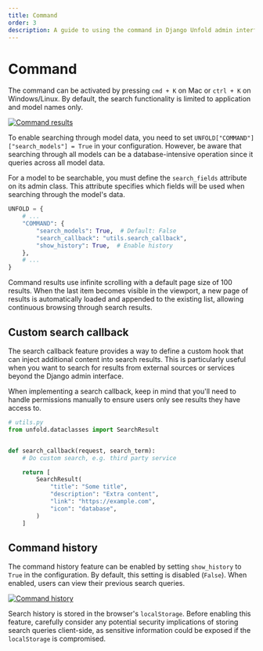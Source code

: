 ```yaml
---
title: Command
order: 3
description: A guide to using the command in Django Unfold admin interface for quick navigation and search functionality. Configure model search capabilities and customize search fields for enhanced admin experience.
---
```


# Command

The command can be activated by pressing `cmd + K` on Mac or `ctrl + K` on Windows/Linux. By default, the search functionality is limited to application and model names only.

[![Command results](/static/docs/command/command-results.webp)](/static/docs/command/command-results.webp)

To enable searching through model data, you need to set `UNFOLD["COMMAND"]["search_models"] = True` in your configuration. However, be aware that searching through all models can be a database-intensive operation since it queries across all model data.

For a model to be searchable, you must define the `search_fields` attribute on its admin class. This attribute specifies which fields will be used when searching through the model's data.

```python
UNFOLD = {
    # ...
    "COMMAND": {
        "search_models": True,  # Default: False
        "search_callback": "utils.search_callback",
        "show_history": True,  # Enable history
    },
    # ...
}
```

Command results use infinite scrolling with a default page size of 100 results. When the last item becomes visible in the viewport, a new page of results is automatically loaded and appended to the existing list, allowing continuous browsing through search results.

## Custom search callback

The search callback feature provides a way to define a custom hook that can inject additional content into search results. This is particularly useful when you want to search for results from external sources or services beyond the Django admin interface.

When implementing a search callback, keep in mind that you'll need to handle permissions manually to ensure users only see results they have access to.

```python
# utils.py
from unfold.dataclasses import SearchResult


def search_callback(request, search_term):
    # Do custom search, e.g. third party service

    return [
        SearchResult(
            "title": "Some title",
            "description": "Extra content",
            "link": "https://example.com",
            "icon": "database",
        )
    ]
```

## Command history

The command history feature can be enabled by setting `show_history` to `True` in the configuration. By default, this setting is disabled (`False`). When enabled, users can view their previous search queries.

[![Command history](/static/docs/command/command-history.webp)](/static/docs/command/command-history.webp)

Search history is stored in the browser's `localStorage`. Before enabling this feature, carefully consider any potential security implications of storing search queries client-side, as sensitive information could be exposed if the `localStorage` is compromised.
